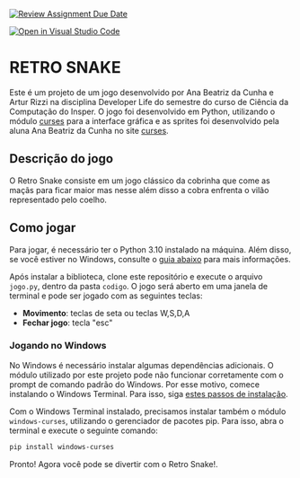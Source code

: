 [![Review Assignment Due Date](https://classroom.github.com/assets/deadline-readme-button-24ddc0f5d75046c5622901739e7c5dd533143b0c8e959d652212380cedb1ea36.svg)](https://classroom.github.com/a/qMYffwgb)

[![Open in Visual Studio Code](https://classroom.github.com/assets/open-in-vscode-718a45dd9cf7e7f842a935f5ebbe5719a5e09af4491e668f4dbf3b35d5cca122.svg)](https://classroom.github.com/online_ide?assignment_repo_id=12037553&assignment_repo_type=AssignmentRepo)
# RETRO SNAKE

Este é um projeto de um jogo desenvolvido por Ana Beatriz da Cunha e Artur Rizzi na disciplina Developer Life do semestre do curso de Ciência da Computação do Insper. O jogo foi desenvolvido em Python, utilizando o módulo [curses](https://docs.python.org/3/library/curses.html) para a interface gráfica e as sprites foi desenvolvido pela aluna Ana Beatriz da Cunha no site [curses](https://www.piskelapp.com).

## Descrição do jogo

O Retro Snake consiste em um jogo clássico da cobrinha que come as maçãs para ficar maior mas nesse além disso a cobra enfrenta o vilão representado pelo coelho.

## Como jogar

Para jogar, é necessário ter o Python 3.10 instalado na máquina. Além disso, se você estiver no Windows, consulte o [guia abaixo](#jogando-no-windows) para mais informações.

Após instalar a biblioteca, clone este repositório e execute o arquivo `jogo.py`, dentro da pasta `codigo`. O jogo será aberto em uma janela de terminal e pode ser jogado com as seguintes teclas:

- **Movimento**: teclas de seta ou teclas W,S,D,A
- **Fechar jogo**: tecla "esc"

### Jogando no Windows

No Windows é necessário instalar algumas dependências adicionais. O módulo utilizado por este projeto pode não funcionar corretamente com o prompt de comando padrão do Windows. Por esse motivo, comece instalando o Windows Terminal. Para isso, siga [estes passos de instalação](https://learn.microsoft.com/pt-br/windows/terminal/install).

Com o Windows Terminal instalado, precisamos instalar também o módulo `windows-curses`, utilizando o gerenciador de pacotes pip. Para isso, abra o terminal e execute o seguinte comando:

```bash
pip install windows-curses
```

Pronto! Agora você pode se divertir com o Retro Snake!.

